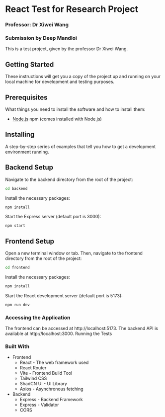 # React Test for Research Project

### Professor: Dr Xiwei Wang

### Submission by Deep Mandloi

This is a test project, given by the professor Dr Xiwei Wang.

## Getting Started

These instructions will get you a copy of the project up and running on your local machine for development and testing purposes.

## Prerequisites

What things you need to install the software and how to install them:

- [Node.js](https://nodejs.org/en/download/current)
  npm (comes installed with Node.js)

## Installing

A step-by-step series of examples that tell you how to get a development environment running.

## Backend Setup

Navigate to the backend directory from the root of the project:

```bash
cd backend
```

Install the necessary packages:

```bash
npm install
```

Start the Express server (default port is 3000):

```bash
npm start
```

## Frontend Setup

Open a new terminal window or tab. Then, navigate to the frontend directory from the root of the project:

```bash
cd frontend
```

Install the necessary packages:

```bash
npm install
```

Start the React development server (default port is 5173):

```bash
npm run dev
```

### Accessing the Application

The frontend can be accessed at http://localhost:5173.
The backend API is available at http://localhost:3000.
Running the Tests

### Built With

- Frontend
  - React - The web framework used
  - React Router
  - Vite - Frontend Build Tool
  - Tailwind CSS
  - ShadCN UI - UI Library
  - Axios - Asynchronous fetching
- Backend
  - Express - Backend Framework
  - Express - Validator
  - CORS
